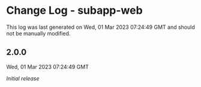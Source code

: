 # Change Log - subapp-web

This log was last generated on Wed, 01 Mar 2023 07:24:49 GMT and should not be manually modified.

## 2.0.0
Wed, 01 Mar 2023 07:24:49 GMT

_Initial release_

